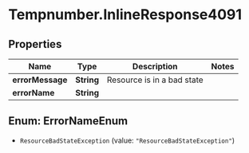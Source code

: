 # Tempnumber.InlineResponse4091

## Properties

Name | Type | Description | Notes
------------ | ------------- | ------------- | -------------
**errorMessage** | **String** | Resource is in a bad state | 
**errorName** | **String** |  | 



## Enum: ErrorNameEnum


* `ResourceBadStateException` (value: `"ResourceBadStateException"`)




